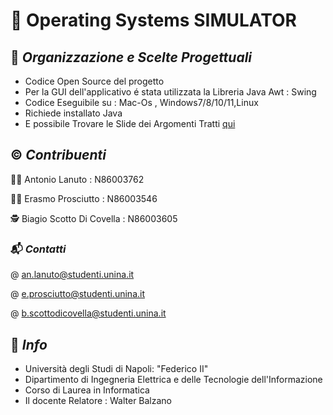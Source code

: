 # 🧩 Operating Systems SIMULATOR

## 📑 *Organizzazione e Scelte Progettuali*

- Codice Open Source del progetto
- Per la GUI dell'applicativo é stata utilizzata la Libreria Java Awt :  Swing
- Codice Eseguibile su : Mac-Os , Windows7/8/10/11,Linux
- Richiede installato Java
- E possibile Trovare le Slide dei Argomenti Tratti [qui](https://balzanoslidesistemiopera.altervista.org/Slides_Sistemi_Operativi.pdf)

## ©️ *Contribuenti*

👨‍💼  Antonio Lanuto            : N86003762

🙎‍♂️  Erasmo Prosciutto         : N86003546

🕵  Biagio Scotto Di Covella : N86003605




### 📬 *Contatti*

@ an.lanuto@studenti.unina.it

@ e.prosciutto@studenti.unina.it

@ b.scottodicovella@studenti.unina.it

## 🏬 *Info*

- Università degli Studi di Napoli: "Federico II" 
- Dipartimento di Ingegneria Elettrica e delle Tecnologie dell'Informazione
- Corso di Laurea in Informatica
- Il docente Relatore : Walter Balzano 
